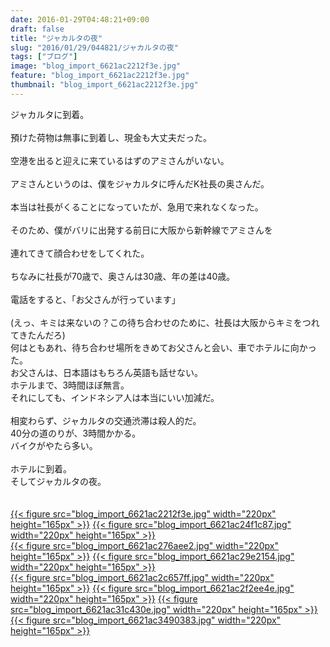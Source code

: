 ```yaml
---
date: 2016-01-29T04:48:21+09:00
draft: false
title: "ジャカルタの夜"
slug: "2016/01/29/044821/ジャカルタの夜"
tags: ["ブログ"]
image: "blog_import_6621ac2212f3e.jpg"
feature: "blog_import_6621ac2212f3e.jpg"
thumbnail: "blog_import_6621ac2212f3e.jpg"
---
```

ジャカルタに到着。<br/><br/>預けた荷物は無事に到着し、現金も大丈夫だった。<br/><br/>空港を出ると迎えに来ているはずのアミさんがいない。<br/><br/>アミさんというのは、僕をジャカルタに呼んだK社長の奥さんだ。<br/><br/>本当は社長がくることになっていたが、急用で来れなくなった。<br/><br/>そのため、僕がバリに出発する前日に大阪から新幹線でアミさんを<br/><br/>連れてきて顔合わせをしてくれた。<br/><br/>ちなみに社長が70歳で、奥さんは30歳、年の差は40歳。<br/><br/>電話をすると、「お父さんが行っています」<br/><br/>(えっ、キミは来ないの？この待ち合わせのために、社長は大阪からキミをつれてきたんだろ)<br/>何はともあれ、待ち合わせ場所をきめてお父さんと会い、車でホテルに向かった。<br/>お父さんは、日本語はもちろん英語も話せない。<br/>ホテルまで、3時間ほぼ無言。<br/>それにしても、インドネシア人は本当にいい加減だ。<br/><br/>相変わらず、ジャカルタの交通渋滞は殺人的だ。<br/>40分の道のりが、3時間かかる。<br/>バイクがやたら多い。<br/><br/>ホテルに到着。<br/>そしてジャカルタの夜。<br/><br/><br/><a href="blog_import_6621ac2364699.jpg">{{< figure src="blog_import_6621ac2212f3e.jpg" width="220px" height="165px" >}}</a> <a href="blog_import_6621ac26353c3.jpg">{{< figure src="blog_import_6621ac24f1c87.jpg" width="220px" height="165px" >}}</a><br/><a href="blog_import_6621ac28b219b.jpg">{{< figure src="blog_import_6621ac276aee2.jpg" width="220px" height="165px" >}}</a> <a href="blog_import_6621ac2b1ff31.jpg">{{< figure src="blog_import_6621ac29e2154.jpg" width="220px" height="165px" >}}</a><br/><a href="blog_import_6621ac2db814e.jpg">{{< figure src="blog_import_6621ac2c657ff.jpg" width="220px" height="165px" >}}</a> <a href="blog_import_6621ac306c3e4.jpg">{{< figure src="blog_import_6621ac2f2ee4e.jpg" width="220px" height="165px" >}}</a> <a href="blog_import_6621ac3311844.jpg">{{< figure src="blog_import_6621ac31c430e.jpg" width="220px" height="165px" >}}</a> <a href="blog_import_6621ac35d5d99.jpg">{{< figure src="blog_import_6621ac3490383.jpg" width="220px" height="165px" >}}</a><br/>

